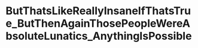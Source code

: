 # ButThatsLikeReallyInsaneIfThatsTrue_ButThenAgainThosePeopleWereAbsoluteLunatics_AnythingIsPossible